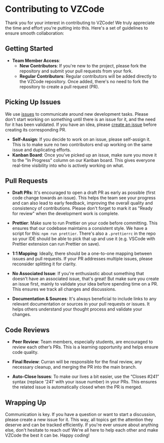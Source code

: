 # Contributing to VZCode

Thank you for your interest in contributing to VZCode! We truly appreciate the time and effort you're putting into this. Here's a set of guidelines to ensure smooth collaboration:

## Getting Started

- **Team Member Access**:
  - **New Contributors**: If you're new to the project, please fork the repository and submit your pull requests from your fork.
  - **Regular Contributors**: Regular contributors will be added directly to the VZCode repository. Once added, there's no need to fork the repository to create a pull request (PR).

## Picking Up Issues

We use [issues](https://github.com/vizhub-core/vzcode/issues) to communicate around new development tasks. Please don't start working on something until there is an issue for it, and the need for it has been validated. If you have an idea, please [create an issue](https://github.com/vizhub-core/vzcode/issues/new) before creating its corresponding PR.

- **Self-Assign**: If you decide to work on an issue, please self-assign it. This is to make sure no two contributors end up working on the same issue and duplicating efforts.
- **Kanban Board**: Once you've picked up an issue, make sure you move it to the "In Progress" column on our Kanban board. This gives everyone real-time visibility into who is actively working on what.

## Pull Requests

- **Draft PRs**: It's encouraged to open a draft PR as early as possible (first code change towards an issue). This helps the team see your progress and can also lead to early feedback, improving the overall quality and consistency of contributions. Please don't forget to mark it as "Ready for review" when the development work is complete.

- **Prettier**: Make sure to run Prettier on your code before committing. This ensures that our codebase maintains a consistent style. We have a script for this: `npm run prettier`. There's also a `.prettierrc` in the repo so your IDE should be able to pick that up and use it (e.g. VSCode with Prettier extension can run Prettier on save).

- **1:1 Mapping**: Ideally, there should be a one-to-one mapping between issues and pull requests. If your PR addresses multiple issues, please reconsider splitting it for clarity.

- **No Associated Issue**: If you're enthusiastic about something that doesn't have an associated issue, that's great! But make sure you create an issue first, mainly to validate your idea before spending time on a PR. This ensures we track all changes and discussions.

- **Documentation & Sources**: It's always beneficial to include links to any relevant documentation or sources in your pull requests or issues. It helps others understand your thought process and validate your changes.

## Code Reviews

- **Peer Review**: Team members, especially students, are encouraged to review each other’s PRs. This is a learning opportunity and helps ensure code quality.

- **Final Review**: Curran will be responsible for the final review, any necessary cleanup, and merging the PR into the main branch.

- **Auto-Close Issues**: To make our lives a bit easier, use the “Closes #241” syntax (replace '241' with your issue number) in your PRs. This ensures the related issue is automatically closed when the PR is merged.

## Wrapping Up

Communication is key. If you have a question or want to start a discussion, please create a new issue for it. This way, all topics get the attention they deserve and can be tracked efficiently. If you're ever unsure about anything else, don't hesitate to reach out! We're all here to help each other and make VZCode the best it can be. Happy coding!
